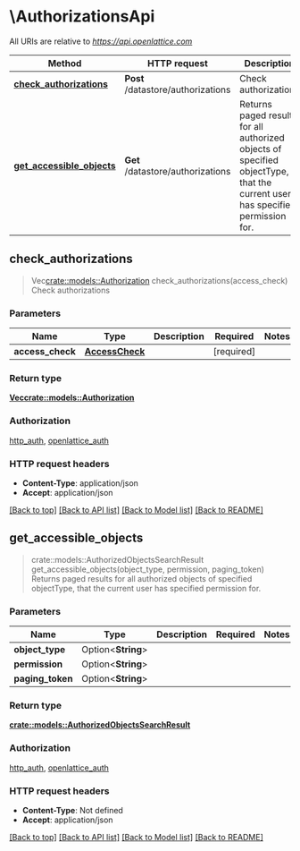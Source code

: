 # \AuthorizationsApi

All URIs are relative to *https://api.openlattice.com*

Method | HTTP request | Description
------------- | ------------- | -------------
[**check_authorizations**](AuthorizationsApi.md#check_authorizations) | **Post** /datastore/authorizations | Check authorizations
[**get_accessible_objects**](AuthorizationsApi.md#get_accessible_objects) | **Get** /datastore/authorizations | Returns paged results for all authorized objects of specified objectType, that the current user has specified permission for.



## check_authorizations

> Vec<crate::models::Authorization> check_authorizations(access_check)
Check authorizations

### Parameters


Name | Type | Description  | Required | Notes
------------- | ------------- | ------------- | ------------- | -------------
**access_check** | [**AccessCheck**](AccessCheck.md) |  | [required] |

### Return type

[**Vec<crate::models::Authorization>**](Authorization.md)

### Authorization

[http_auth](../README.md#http_auth), [openlattice_auth](../README.md#openlattice_auth)

### HTTP request headers

- **Content-Type**: application/json
- **Accept**: application/json

[[Back to top]](#) [[Back to API list]](../README.md#documentation-for-api-endpoints) [[Back to Model list]](../README.md#documentation-for-models) [[Back to README]](../README.md)


## get_accessible_objects

> crate::models::AuthorizedObjectsSearchResult get_accessible_objects(object_type, permission, paging_token)
Returns paged results for all authorized objects of specified objectType, that the current user has specified permission for.

### Parameters


Name | Type | Description  | Required | Notes
------------- | ------------- | ------------- | ------------- | -------------
**object_type** | Option<**String**> |  |  |
**permission** | Option<**String**> |  |  |
**paging_token** | Option<**String**> |  |  |

### Return type

[**crate::models::AuthorizedObjectsSearchResult**](AuthorizedObjectsSearchResult.md)

### Authorization

[http_auth](../README.md#http_auth), [openlattice_auth](../README.md#openlattice_auth)

### HTTP request headers

- **Content-Type**: Not defined
- **Accept**: application/json

[[Back to top]](#) [[Back to API list]](../README.md#documentation-for-api-endpoints) [[Back to Model list]](../README.md#documentation-for-models) [[Back to README]](../README.md)

